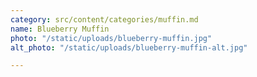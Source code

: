 ```yaml
---
category: src/content/categories/muffin.md
name: Blueberry Muffin
photo: "/static/uploads/blueberry-muffin.jpg"
alt_photo: "/static/uploads/blueberry-muffin-alt.jpg"

---
```

